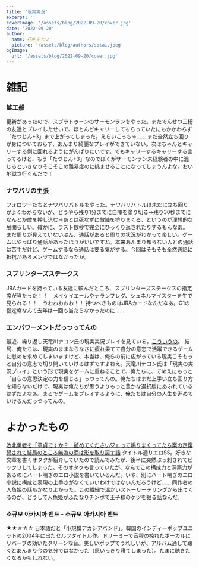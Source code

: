 ```yaml
---
title: '現実実況'
excerpt: ''
coverImage: '/assets/blog/2022-09-20/cover.jpg'
date: '2022-09-20'
author:
  name: 花初そたい
  picture: '/assets/blog/authors/sotai.jpeg'
ogImage:
  url: '/assets/blog/2022-09-20/cover.jpg'
---
```

# 雑記

### 鮭工船
更新があったので、スプラトゥーンのサーモンランをやった。またでんせつ三桁の友達とプレイしたせいで、ほとんどキャリーしてもらっていたにもかかわらず「たつじん+3」まで上がってしまった。えらいこっちゃ……
まだ全然立ち回りが身についておらず、あんまり綺麗なプレイができていない。次はちゃんとキャリーする側に回れるようにがんばりたいです。でもキャリーするキャリーする言ってるけど、もう「たつじん+3」なのでぼくがサーモンラン未経験者の中に混じるといきなりそこそこの難易度のに挑ませることになってしまうんよな。おい地獄さ行ぐんだで！

### ナワバリの主張
フォロワーたちとナワバリバトルをやった。ナワバリバトルは未だに立ち回りがよくわからないが、どうやら残り1分までに自陣を塗り切る→残り30秒までになんとか敵を押し込む→あとは死なずに敵陣を塗りまくる、というのが理想的な展開らしい。確かに、ラスト数秒で完全にひっくり返されたりするもんなあ。
まだ周りが見えていないぶん、通話があると周りの状況がわかって楽しい。ゲームはやっぱり通話があったほうがいいですね。本来あんまり知らない人との通話は苦手だけど、ゲームするなら通話は要る気がする。今回はそもそも全然通話に抵抗があるメンツではなかったが。

### スプリンターズステークス
JRAカードを持っている友達に頼んだところ、スプリンターズステークスの指定席が当たった！！　メイケイエールやナランフレグ、シュネルマイスターを生で見られる！！　うおおおおお！！
持つべきものはJRAカードなんだなあ。G1の指定席なんて去年は一回も当たらなかったのに……

### エンパワーメントだっつってんの
最近、繰り返し天竜川ナコン氏の現実実況プレイを見ている。[こういうの](https://twitter.com/love_eminemu/status/1563828298387714048?s=20&t=vq-a5ypG7T2k5GPvJPHdWg)。
結局、俺たちは、現実のままならなさに疲れ果てて自分の意志で活躍できるゲームに慰めを求めてしまいますけど、本当は、俺らの前に広がっている現実こそもっと自分の意志で切り開いていけるはずですよねえ。天竜川ナコン氏は「現実の実況プレイ」という形で現実をゲームに重ねることで、俺たちに、てめえにもっと「自らの意思決定の力を信じろ」っつってんの。俺たちはまだ上手い立ち回り方を知らないだけで、現実は俺たちが思うよりもっと豊かな選択肢にあふれているはずだよなあ。まるでゲームをプレイするように、俺たちは自分の人生を進めていけるんだっつってんの。

# よかったもの
[敗北勇者を「童貞ですか？　舐めてください♡」って煽りまくってたら案の定復讐されて結局のところ無為の滴は形を取り戻す話](https://novel18.syosetu.com/n2482hu/)
タイトル通りエロSS。好きな文章を書くオタクが紹介していたので読んでみたが、後半に突然ぶっ刺されてビックリしてしまった。そのオタクも言っていたが、なんでこの構成力と洞察力があるのにハート喘ぎのエロ小説を書いているんだ。いや、別にハート喘ぎのエロ小説に構成と表現の上手さがなくていいわけではないんだろうけど……
同作者の人魚姫の話もかなりよかった。この繊細で温かいストーリーテリングから出てくるのが、どうして人魚姫がふたなりチンポで王子様のケツを掘る話なんだ。

### 소규모 아카시아 밴드 - 소규모 아카시아 밴드
★★☆☆☆
日本語だと「小規模アカシアバンド」。韓国のインディーポップユニットの2004年に出たセルフタイトル作。ドリーミーで音程の掠れたボーカルにリバーブの効いたクリーンな音。美しいポップでうれしいが、アルバム通して聴くとあんまり今の気分ではなかった（思いっきり寝てしまった）。たまに聴きたくなるかもしれない。